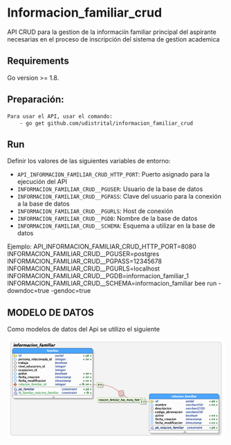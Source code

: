 # Informacion_familiar_crud

API CRUD para la gestion de la informaciín familiar principal del aspirante  necesarias en el proceso de inscripción del sistema de gestion academica

## Requirements
Go version >= 1.8.

## Preparación:
    Para usar el API, usar el comando:
        - go get github.com/udistrital/informacion_familiar_crud

## Run

Definir los valores de las siguientes variables de entorno:

 - `API_INFORMACION_FAMILIAR_CRUD_HTTP_PORT`: Puerto asignado para la ejecución del API
 - `INFORMACION_FAMILIAR_CRUD__PGUSER`: Usuario de la base de datos
 - `INFORMACION_FAMILIAR_CRUD__PGPASS`: Clave del usuario para la conexión a la base de datos  
 - `INFORMACION_FAMILIAR_CRUD__PGURLS`: Host de conexión
 - `INFORMACION_FAMILIAR_CRUD__PGDB`: Nombre de la base de datos
 - `INFORMACION_FAMILIAR_CRUD__SCHEMA`: Esquema a utilizar en la base de datos

Ejemplo: API_INFORMACION_FAMILIAR_CRUD_HTTP_PORT=8080 INFORMACION_FAMILIAR_CRUD__PGUSER=postgres INFORMACION_FAMILIAR_CRUD__PGPASS=12345678 INFORMACION_FAMILIAR_CRUD__PGURLS=localhost INFORMACION_FAMILIAR_CRUD__PGDB=informacion_familiar_1 INFORMACION_FAMILIAR_CRUD__SCHEMA=informacion_familiar bee run -downdoc=true -gendoc=true

## MODELO DE DATOS

Como modelos de datos del Api se utilizo el siguiente 

![image](https://github.com/udistrital/informacion_familiar_crud/blob/dev/informacion_familiar.png)